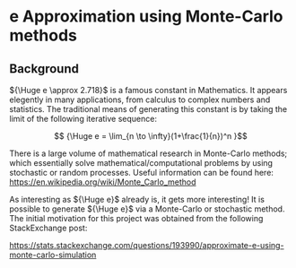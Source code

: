 # e Approximation using Monte-Carlo methods

## Background

${\Huge e \approx 2.718}$ is a famous constant in Mathematics. It appears elegently in many applications, from calculus to complex numbers and statistics. The traditional means of generating this constant is by taking the limit of the following iterative sequence:

$$ {\Huge e = \lim_{n \to \infty}(1+\frac{1}{n})^n }$$

There is a large volume of mathematical research in Monte-Carlo methods; which essentially solve mathematical/computational problems by using stochastic or random processes. Useful information can be found here: https://en.wikipedia.org/wiki/Monte_Carlo_method

As interesting as ${\Huge e}$ already is, it gets more interesting! It is possible to generate ${\Huge e}$ via a Monte-Carlo or stochastic method. The initial motivation for this project was obtained from the following StackExchange post: 

https://stats.stackexchange.com/questions/193990/approximate-e-using-monte-carlo-simulation
